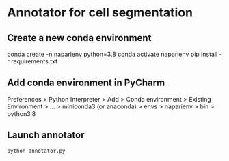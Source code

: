  # Annotator for cell segmentation
 
## Create a new conda environment
conda create -n naparienv python=3.8 
conda activate naparienv
pip install -r requirements.txt

## Add conda environment in PyCharm

Preferences > Python Interpreter > Add > Conda environment > Existing Environment >
... > miniconda3 (or anaconda) > envs > naparienv > bin > python3.8

## Launch annotator 

```
python annotator.py
```





